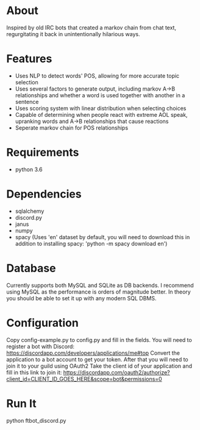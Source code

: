 # About
Inspired by old IRC bots that created a markov chain from chat text, regurgitating it back in unintentionally hilarious ways.

# Features
- Uses NLP to detect words' POS, allowing for more accurate topic selection
- Uses several factors to generate output, including markov A->B relationships and whether a word is used together with another in a sentence
- Uses scoring system with linear distribution when selecting choices
- Capable of determining when people react with extreme AOL speak, upranking words and A->B relationships that cause reactions
- Seperate markov chain for POS relationships

# Requirements
- python 3.6

# Dependencies
- sqlalchemy
- discord.py
- janus
- numpy
- spacy (Uses 'en' dataset by default, you will need to download this in addition to installing spacy: 'python -m spacy download en')

# Database
Currently supports both MySQL and SQLite as DB backends. I recommend using MySQL as the performance is orders of magnitude better.
In theory you should be able to set it up with any modern SQL DBMS.

# Configuration

Copy config-example.py to config.py and fill in the fields.
You will need to register a bot with Discord: https://discordapp.com/developers/applications/me#top
Convert the application to a bot account to get your token. After that you will need to join it to your guild using OAuth2
Take the client id of your application and fill in this link to join it: https://discordapp.com/oauth2/authorize?client_id=CLIENT_ID_GOES_HERE&scope=bot&permissions=0

# Run It
python ftbot_discord.py

